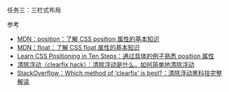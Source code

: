 任务三：三栏式布局  

参考  

- [MDN：position：了解 CSS position 属性的基本知识](https://developer.mozilla.org/zh-CN/docs/Web/CSS/position)
- [MDN：float：了解 CSS float 属性的基本知识](https://developer.mozilla.org/en-US/docs/Web/CSS/float)
- [Learn CSS Positioning in Ten Steps：通过具体的例子熟悉 position 属性](http://www.barelyfitz.com/screencast/html-training/css/positioning/)
- [清除浮动（clearfix hack）：清除浮动是什么，如何简单地清除浮动](http://zh.learnlayout.com/clearfix.html)
- [StackOverflow：Which method of ‘clearfix’ is best?：清除浮动黑科技完整解读](http://stackoverflow.com/questions/211383/which-method-of-clearfix-is-best)